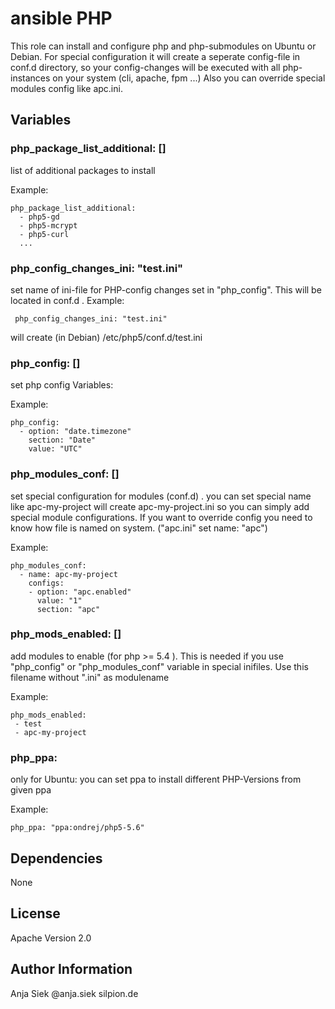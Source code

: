 # ansible PHP

This role can install and configure php and php-submodules on Ubuntu or Debian. 
For special configuration it will create a seperate config-file in conf.d directory, 
so your config-changes will be executed with all php-instances on your system (cli, apache, fpm ...)
Also you can override special modules config like apc.ini. 

## Variables

### php_package_list_additional: []

list of additional packages to install

Example:

```
php_package_list_additional:
  - php5-gd
  - php5-mcrypt
  - php5-curl
  ...
```
### php_config_changes_ini: "test.ini"

set name of ini-file for PHP-config changes set in "php_config". 
This will be located in conf.d . 
Example:

```
 php_config_changes_ini: "test.ini"
```
will create (in Debian) /etc/php5/conf.d/test.ini


### php_config: []

set php config Variables:

Example:

```
php_config:
  - option: "date.timezone"
    section: "Date"
    value: "UTC"
```
### php_modules_conf: []

set special configuration for modules (conf.d) .
you can set special name like apc-my-project will create apc-my-project.ini 
so you can simply add special module configurations. 
If you want to override config you need to know how file is named on system. ("apc.ini" set name: "apc")


Example:

```
php_modules_conf:
  - name: apc-my-project
    configs:
    - option: "apc.enabled"
      value: "1"
      section: "apc"
```


### php_mods_enabled: []

add modules to enable (for php >= 5.4 ).
This is needed if you use "php_config" or "php_modules_conf" variable in special inifiles. 
Use this filename without ".ini" as modulename

Example:

```
php_mods_enabled: 
 - test
 - apc-my-project

```

### php_ppa: 

only for Ubuntu: you can set ppa to install different PHP-Versions from given ppa

Example:

```
php_ppa: "ppa:ondrej/php5-5.6"
```

## Dependencies
 None

## License
Apache Version 2.0

## Author Information
Anja Siek @anja.siek silpion.de
